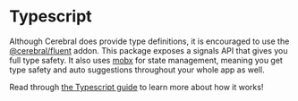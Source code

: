 # Typescript

Although Cerebral does provide type definitions, it is encouraged to use the [@cerebral/fluent](/docs/addons/fluent) addon. This package exposes a signals API that gives you full type safety. It also uses [mobx](https://mobx.js.org/) for state management, meaning you get type safety and auto suggestions throughout your whole app as well.

Read through [the Typescript guide](/docs/guides/typescript) to learn more about how it works!